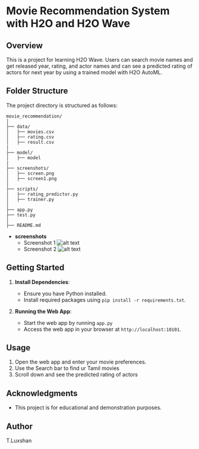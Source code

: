 # Movie Recommendation System with H2O and H2O Wave

## Overview

This is a project for learning H2O Wave. Users can search movie names and get released year, rating, and actor names and can see a predicted rating of actors for next year by using a trained model with H2O AutoML. 

## Folder Structure

The project directory is structured as follows:

```
movie_recommendation/
│
├── data/
│   ├── movies.csv
│   ├── rating.csv
│   ├── result.csv
|
├── model/
│   ├── model
|
├── screenshots/
│   ├── screen.png
│   ├── screen1.png
│
├── scripts/
│   ├── rating_predictor.py
│   ├── trainer.py
│
├── app.py
├── test.py
│
├── README.md
```

- **screenshots**
  - Screenshot 1
![alt text](https://raw.githubusercontent.com/Luxshan2000/movie_recommendation_project/main/screenshots/screen.png)
  - Screenshot 2
![alt text](https://raw.githubusercontent.com/Luxshan2000/movie_recommendation_project/main/screenshots/screen2.png)

## Getting Started

1. **Install Dependencies**:
   - Ensure you have Python installed.
   - Install required packages using `pip install -r requirements.txt`.


3. **Running the Web App**:
   - Start the web app by running `app.py` 
   - Access the web app in your browser at `http://localhost:10101`.

## Usage

1. Open the web app and enter your movie preferences.
2. Use the Search bar to find ur Tamil movies
3. Scroll down and see the predicted rating of actors

## Acknowledgments

- This project is for educational and demonstration purposes.


## Author

T.Luxshan

